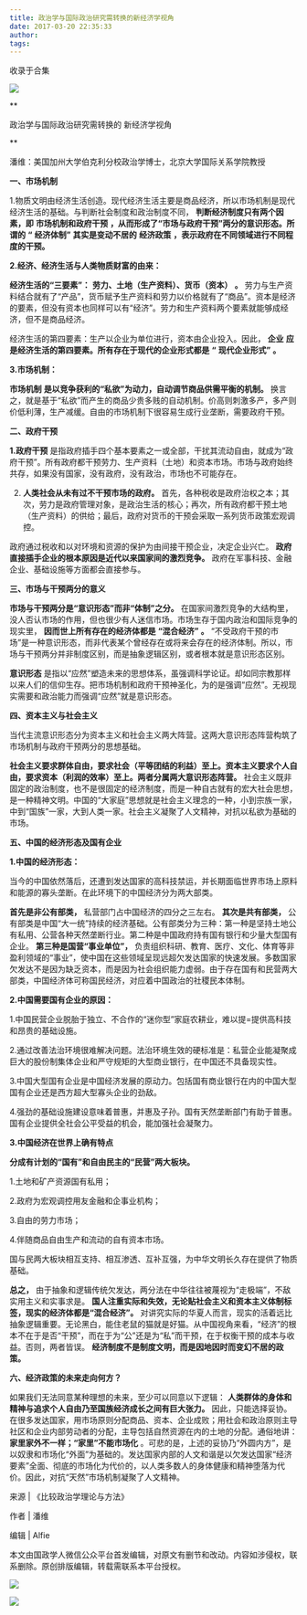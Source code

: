 ```yaml
---
title: 政治学与国际政治研究需转换的新经济学视角
date: 2017-03-20 22:35:33
author: 
tags: 
---
```



收录于合集

![](/images/4434/2.png)

**

政治学与国际政治研究需转换的 新经济学视角

**

  

潘维：美国加州大学伯克利分校政治学博士，北京大学国际关系学院教授

  

 **一、市场机制**

  

1.物质文明由经济生活创造。现代经济生活主要是商品经济，所以市场机制是现代经济生活的基础。与判断社会制度和政治制度不同，
**判断经济制度只有两个因素，即** **市场机制和政府干预** **，从而形成了“市场与政府干预”两分的意识形态。所谓的** **“**
**经济体制”** **其实是变动不居的** **经济政策** **，表示政府在不同领域进行不同程度的干预。**

  

 **2.经济、经济生活与人类物质财富的由来：**

 **经济生活的“三要素”：** **劳力、土地（生产资料）、货币（资本）** **。**
劳力与生产资料结合就有了“产品”，货币赋予生产资料和劳力以价格就有了“商品”。资本是经济的要素，但没有资本也同样可以有“经济”。劳力和生产资料两个要素就能够成经济，但不是商品经济。

  

经济生活的第四要素：生产以企业为单位进行，资本由企业投入。因此， **企业** **应是经济生活的第四要素。所有存在于现代的企业形式都是** **“**
**现代企业形式”** **。**  

  

 **3.市场机制：**

  

**市场机制** **是以竞争获利的“私欲”为动力，自动调节商品供需平衡的机制。**
换言之，就是基于“私欲”而产生的商品少贵多贱的自动机制。价高则刺激多产，多产则价低利薄，生产减缓。自由的市场机制下很容易生成行业垄断，需要政府干预。

  

 **二、政府干预**

  

 **1.政府干预**
是指政府插手四个基本要素之一或全部，干扰其流动自由，就成为“政府干预”。所有政府都干预劳力、生产资料（土地）和资本市场。市场与政府始终共存，如果没有国家，没有政府，没有政治，市场也不可能存在。

  

2. **人类社会从未有过不干预市场的政府。** 首先，各种税收是政府治权之本；其次，劳力是政府管理对象，是政治生活的核心；再次，所有政府都干预土地（生产资料）的供给；最后，政府对货币的干预会采取一系列货币政策宏观调控。

  

政府通过税收和以对环境和资源的保护为由间接干预企业，决定企业兴亡。 **政府直接插手企业的根本原因是近代以来国家间的激烈竞争。**
政府在军事科技、金融企业、基础设施等方面都会直接参与。

  

 **三、市场与干预两分的意义**

  

 **市场与干预两分是“意识形态”而非“体制”之分。**
在国家间激烈竞争的大结构里，没人否认市场的作用，但也很少有人迷信市场。市场生存于国内政治和国际竞争的现实里， **因而世上所有存在的经济体都是**
**“混合经济”** **。**
“不受政府干预的市场”是一种意识形态，而非代表某个曾经存在或将来会存在的经济体制。所以，市场与干预两分并非制度区别，而是抽象逻辑区别，或者根本就是意识形态区别。

  

 **意识形态**
是指以“应然”塑造未来的思想体系，虽强调科学论证。却如同宗教那样以来人们的信仰生存。把市场机制和政府干预神圣化，为的是强调“应然”。无视现实需要和政治能力而强调“应然”就是意识形态。  

  

 **四、资本主义与社会主义**

  

当代主流意识形态分为资本主义和社会主义两大阵营。这两大意识形态阵营构筑了市场机制与政府干预两分的思想基础。

 **社会主义要求群体自由，要求社会（平等团结的利益）至上。资本主义要求个人自由，要求资本（利润的效率）至上。两者分属两大意识形态阵营。**
社会主义既非固定的政治制度，也不是很固定的经济制度，而是一种自古就有的宏大社会思想，是一种精神文明。中国的“大家庭”思想就是社会主义理念的一种，小到宗族一家，中到“国族”一家，大到人类一家。社会主义凝聚了人文精神，对抗以私欲为基础的市场。

  

 **五、中国的经济形态及国有企业**

  

 **1.中国的经济形态：**

当今的中国依然落后，还遭到发达国家的高科技禁运，并长期面临世界市场上原料和能源的寡头垄断。在此环境下的中国经济分为两大部类。

  

 **首先是非公有部类，** 私营部门占中国经济的四分之三左右。 **其次是共有部类，**
公有部类是中国“大一统”持续的经济基础。公有部类分为三种：第一种是坚持土地公有私用、公营各种天然垄断行业。第二种是中国政府持有国有银行和少量大型国有企业。
**第三种是国营“事业单位”，**
负责组织科研、教育、医疗、文化、体育等非盈利领域的“事业”，使中国在这些领域呈现远超欠发达国家的快速发展。多数国家欠发达不是因为缺乏资本，而是因为社会组织能力虚弱。由于存在国有和民营两大部类，中国经济体可称国民经济，对应着中国政治的社稷民本体制。

  

 **2.中国需要国有企业的原因：**

  

1.中国民营企业脱胎于独立、不合作的“迷你型”家庭农耕业，难以提=提供高科技和昂贵的基础设施。

2.通过改善法治环境很难解决问题。法治环境生效的硬标准是：私营企业能凝聚成巨大的股份制集体企业和严守规矩的大型商业银行，在中国还不具备现实性。

3.中国大型国有企业是中国经济发展的原动力。包括国有商业银行在内的中国大型国有企业还是西方超大型寡头企业的劲敌。

4.强劲的基础设施建设意味着普惠，并惠及子孙。国有天然垄断部门有助于普惠。国有企业提供全社会公平受益的机会，能加强社会凝聚力。

  

 **3.中国经济在世界上确有特点**

  

 **分成有计划的“国有”和自由民主的“民营”两大板块。**

1.土地和矿产资源国有私用；

2.政府为宏观调控用友金融和企事业机构；

3.自由的劳力市场；

4.伴随商品自由生产和流动的自有资本市场。

国与民两大板块相互支持、相互渗透、互补互强，为中华文明长久存在提供了物质基础。

  

 **总之，** 由于抽象和逻辑传统欠发达，两分法在中华往往被蔑视为“走极端”，不敌实用主义和实事求是。
**国人注重实际和失效，无论贴社会主义和资本主义体制标签，现实的经济体都是“混合经济”。**
对讲究实际的华夏人而言，现实的活着远比抽象逻辑重要。无论黑白，能住老鼠的猫就是好猫。从中国视角来看，“经济”的根本不在于是否“干预”，而在于为“公”还是为“私”而干预，在于权衡干预的成本与收益。否则，两者皆误。
**经济制度不是制度文明，而是因地因时而变幻不居的政策。**

  

 **六、经济政策的未来走向何方？**

  

如果我们无法同意某种理想的未来，至少可以同意以下逻辑： **人类群体的身体和精神与追求个人自由乃至国族经济成长之间有巨大张力。**
因此，只能选择妥协。在很多发达国家，用市场原则分配商品、资本、企业成败；用社会和政治原则主导社区和企业内部劳动者的分配，主导包括自然资源在内的土地的分配。通俗地讲：
**家里家外不一样；“家里”不能市场化**
。可悲的是，上述的妥协乃“外圆内方”，是以奴隶和市场化“外面”为基础的。发达国家内部的人文和谐是以欠发达国家“经济要素”全面、彻底的市场化为代价的，以人类多数人的身体健康和精神堕落为代价。因此，对抗“天然”市场机制凝聚了人文精神。

  

  

来源 | 《比较政治学理论与方法》

作者 | 潘维

编辑 | Alfie

  

本文由国政学人微信公众平台首发编辑，对原文有删节和改动。内容如涉侵权，联系删除。原创排版编辑，转载需联系本平台授权。

  

![](/images/4434/3.jpeg)

![](/images/4434/4.png)

